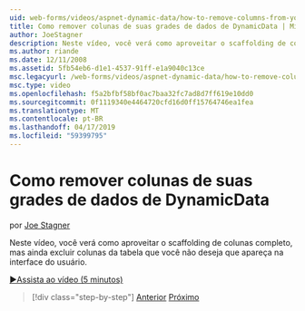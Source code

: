 ```yaml
---
uid: web-forms/videos/aspnet-dynamic-data/how-to-remove-columns-from-your-dynamicdata-data-grids
title: Como remover colunas de suas grades de dados de DynamicData | Microsoft Docs
author: JoeStagner
description: Neste vídeo, você verá como aproveitar o scaffolding de colunas completo, mas ainda excluir colunas da tabela que você não deseja que apareça em seu uma interface do usuário...
ms.author: riande
ms.date: 12/11/2008
ms.assetid: 5fb54eb6-d1e1-4537-91ff-e1a9040c13ce
msc.legacyurl: /web-forms/videos/aspnet-dynamic-data/how-to-remove-columns-from-your-dynamicdata-data-grids
msc.type: video
ms.openlocfilehash: f5a2bfbf58bf0ac7baa32fc7ad8d7ff619e10dd0
ms.sourcegitcommit: 0f1119340e4464720cfd16d0ff15764746ea1fea
ms.translationtype: MT
ms.contentlocale: pt-BR
ms.lasthandoff: 04/17/2019
ms.locfileid: "59399795"
---
```

# <a name="how-to-remove-columns-from-your-dynamicdata-data-grids"></a>Como remover colunas de suas grades de dados de DynamicData

por [Joe Stagner](https://github.com/JoeStagner)

Neste vídeo, você verá como aproveitar o scaffolding de colunas completo, mas ainda excluir colunas da tabela que você não deseja que apareça na interface do usuário.

[&#9654;Assista ao vídeo (5 minutos)](https://channel9.msdn.com/Blogs/ASP-NET-Site-Videos/how-to-remove-columns-from-your-dynamicdata-data-grids)

> [!div class="step-by-step"]
> [Anterior](how-to-implement-custom-field-validation-with-imperative-logic-in-vb-or-c.md)
> [Próximo](how-to-create-table-specific-custom-forms-in-an-aspnet-dynamic-data-application.md)
